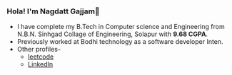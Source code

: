 ### Hola! I'm Nagdatt Gajjam👋
-  I have complete my B.Tech in Computer science and Engineering from N.B.N. Sinhgad Collage of Engineering, Solapur with **9.68 CGPA**.
- Previously worked at Bodhi technology as a software developer Inten.
- Other profiles-
	 -  [leetcode](https://leetcode.com/Nagdatt/)
	 - [LinkedIn](https://www.linkedin.com/in/nagdatt-g-a97b461b5/)

<!--
**nagdatt/nagdatt** is a ✨ _special_ ✨ repository because its `README.md` (this file) appears on your GitHub profile.

Here are some ideas to get you started:

- 🔭 I’m currently working at StrawHats technologies (https://strawhats.in/) as a Web developer as well as Androi developer...
- 🌱 I’m currently learning Blockchain Technolgy and Machine learning from IIT madras (NPTEL Course)
- 👯 I’m looking to collaborate on ...
- 🤔 I’m looking for help with ...
- 💬 Ask me about ...
- 📫 How to reach me: ...
- 😄 Pronouns: ...
- ⚡ Fun fact: ...
-->
